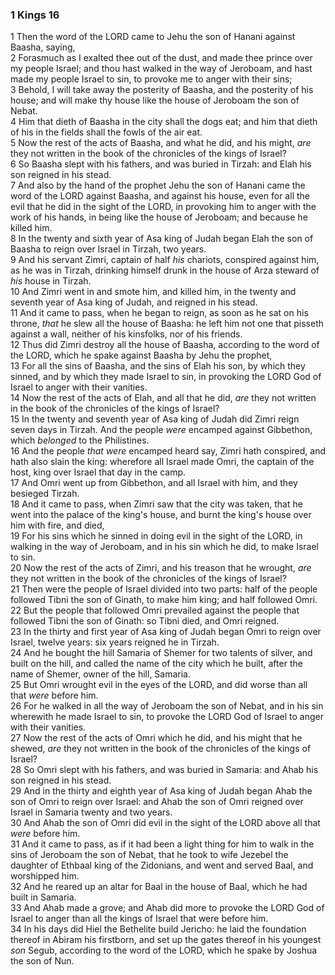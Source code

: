 ### 1 Kings 16

1 Then the word of the LORD came to Jehu the son of Hanani against Baasha, saying,  
2 Forasmuch as I exalted thee out of the dust, and made thee prince over my people Israel; and thou hast walked in the way of Jeroboam, and hast made my people Israel to sin, to provoke me to anger with their sins;  
3 Behold, I will take away the posterity of Baasha, and the posterity of his house; and will make thy house like the house of Jeroboam the son of Nebat.  
4 Him that dieth of Baasha in the city shall the dogs eat; and him that dieth of his in the fields shall the fowls of the air eat.  
5 Now the rest of the acts of Baasha, and what he did, and his might, *are* they not written in the book of the chronicles of the kings of Israel?  
6 So Baasha slept with his fathers, and was buried in Tirzah: and Elah his son reigned in his stead.  
7 And also by the hand of the prophet Jehu the son of Hanani came the word of the LORD against Baasha, and against his house, even for all the evil that he did in the sight of the LORD, in provoking him to anger with the work of his hands, in being like the house of Jeroboam; and because he killed him.  
8 In the twenty and sixth year of Asa king of Judah began Elah the son of Baasha to reign over Israel in Tirzah, two years.  
9 And his servant Zimri, captain of half *his* chariots, conspired against him, as he was in Tirzah, drinking himself drunk in the house of Arza steward of *his* house in Tirzah.  
10 And Zimri went in and smote him, and killed him, in the twenty and seventh year of Asa king of Judah, and reigned in his stead.  
11 And it came to pass, when he began to reign, as soon as he sat on his throne, *that* he slew all the house of Baasha: he left him not one that pisseth against a wall, neither of his kinsfolks, nor of his friends.  
12 Thus did Zimri destroy all the house of Baasha, according to the word of the LORD, which he spake against Baasha by Jehu the prophet,  
13 For all the sins of Baasha, and the sins of Elah his son, by which they sinned, and by which they made Israel to sin, in provoking the LORD God of Israel to anger with their vanities.  
14 Now the rest of the acts of Elah, and all that he did, *are* they not written in the book of the chronicles of the kings of Israel?  
15 In the twenty and seventh year of Asa king of Judah did Zimri reign seven days in Tirzah. And the people *were* encamped against Gibbethon, which *belonged* to the Philistines.  
16 And the people *that were* encamped heard say, Zimri hath conspired, and hath also slain the king: wherefore all Israel made Omri, the captain of the host, king over Israel that day in the camp.  
17 And Omri went up from Gibbethon, and all Israel with him, and they besieged Tirzah.  
18 And it came to pass, when Zimri saw that the city was taken, that he went into the palace of the king's house, and burnt the king's house over him with fire, and died,  
19 For his sins which he sinned in doing evil in the sight of the LORD, in walking in the way of Jeroboam, and in his sin which he did, to make Israel to sin.  
20 Now the rest of the acts of Zimri, and his treason that he wrought, *are* they not written in the book of the chronicles of the kings of Israel?  
21 Then were the people of Israel divided into two parts: half of the people followed Tibni the son of Ginath, to make him king; and half followed Omri.  
22 But the people that followed Omri prevailed against the people that followed Tibni the son of Ginath: so Tibni died, and Omri reigned.  
23 In the thirty and first year of Asa king of Judah began Omri to reign over Israel, twelve years: six years reigned he in Tirzah.  
24 And he bought the hill Samaria of Shemer for two talents of silver, and built on the hill, and called the name of the city which he built, after the name of Shemer, owner of the hill, Samaria.  
25 But Omri wrought evil in the eyes of the LORD, and did worse than all that *were* before him.  
26 For he walked in all the way of Jeroboam the son of Nebat, and in his sin wherewith he made Israel to sin, to provoke the LORD God of Israel to anger with their vanities.  
27 Now the rest of the acts of Omri which he did, and his might that he shewed, *are* they not written in the book of the chronicles of the kings of Israel?  
28 So Omri slept with his fathers, and was buried in Samaria: and Ahab his son reigned in his stead.  
29 And in the thirty and eighth year of Asa king of Judah began Ahab the son of Omri to reign over Israel: and Ahab the son of Omri reigned over Israel in Samaria twenty and two years.  
30 And Ahab the son of Omri did evil in the sight of the LORD above all that *were* before him.  
31 And it came to pass, as if it had been a light thing for him to walk in the sins of Jeroboam the son of Nebat, that he took to wife Jezebel the daughter of Ethbaal king of the Zidonians, and went and served Baal, and worshipped him.  
32 And he reared up an altar for Baal in the house of Baal, which he had built in Samaria.  
33 And Ahab made a grove; and Ahab did more to provoke the LORD God of Israel to anger than all the kings of Israel that were before him.  
34 In his days did Hiel the Bethelite build Jericho: he laid the foundation thereof in Abiram his firstborn, and set up the gates thereof in his youngest *son* Segub, according to the word of the LORD, which he spake by Joshua the son of Nun.  
